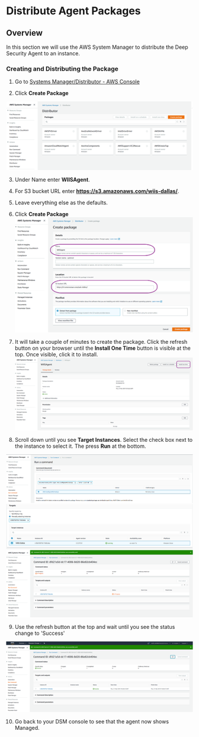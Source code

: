 # Distribute Agent Packages

## Overview
In this section we will use the AWS System Manager to distribute the Deep Security Agent to an instance.

### Creating and Distributing the Package

1. Go to [Systems Manager/Distributor - AWS Console](https://console.aws.amazon.com/systems-manager/distributor)

2. Click **Create Package**

![](https://github.com/Halimer/wiis_dallas/blob/master/images/distributor.png)

3. Under Name enter **WIISAgent**.

4. For S3 bucket URL enter **https://s3.amazonaws.com/wiis-dallas/**.

5. Leave everything else as the defaults.

6. Click **Create Package**
![](https://github.com/Halimer/wiis_dallas/blob/master/images/create_package.png)

7. It will take a couple of minutes to create the package.  Click the refresh button on your browser until the **Install One Time** button is visible at the top.  Once visible, click it to install.
![](https://github.com/Halimer/wiis_dallas/blob/master/images/install1.png)

8. Scroll down until you see **Target Instances**.  Select the check box next to the instance to select it.  The press **Run** at the bottom.

![](https://github.com/Halimer/wiis_dallas/blob/master/images/run.PNG)
![](https://github.com/Halimer/wiis_dallas/blob/master/images/run2.PNG)
![](https://github.com/Halimer/wiis_dallas/blob/master/images/run3.PNG)

9. Use the refresh button at the top and wait until you see the status change to 'Success'

![](https://github.com/Halimer/wiis_dallas/blob/master/images/run4.PNG)

10. Go back to your DSM console to see that the agent now shows Managed.



